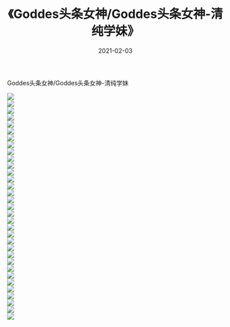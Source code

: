 ﻿---
layout: post
title:  《Goddes头条女神/Goddes头条女神-清纯学妹》
date:   2021-02-03
img: http://pic.660000.xyz/1:/网络美图/2021/Goddes头条女神/Goddes头条女神-清纯学妹/000.jpg
categories: [美女, 清纯, 唯美]
---

Goddes头条女神/Goddes头条女神-清纯学妹

 ![](http://pic.660000.xyz/1:/网络美图/2021/Goddes头条女神/Goddes头条女神-清纯学妹/001.jpg) <br>![](http://pic.660000.xyz/1:/网络美图/2021/Goddes头条女神/Goddes头条女神-清纯学妹/002.jpg) <br>![](http://pic.660000.xyz/1:/网络美图/2021/Goddes头条女神/Goddes头条女神-清纯学妹/003.jpg) <br>![](http://pic.660000.xyz/1:/网络美图/2021/Goddes头条女神/Goddes头条女神-清纯学妹/004.jpg) <br>![](http://pic.660000.xyz/1:/网络美图/2021/Goddes头条女神/Goddes头条女神-清纯学妹/005.jpg) <br>![](http://pic.660000.xyz/1:/网络美图/2021/Goddes头条女神/Goddes头条女神-清纯学妹/006.jpg) <br>![](http://pic.660000.xyz/1:/网络美图/2021/Goddes头条女神/Goddes头条女神-清纯学妹/007.jpg) <br>![](http://pic.660000.xyz/1:/网络美图/2021/Goddes头条女神/Goddes头条女神-清纯学妹/008.jpg) <br>![](http://pic.660000.xyz/1:/网络美图/2021/Goddes头条女神/Goddes头条女神-清纯学妹/009.jpg) <br>![](http://pic.660000.xyz/1:/网络美图/2021/Goddes头条女神/Goddes头条女神-清纯学妹/010.jpg) <br>![](http://pic.660000.xyz/1:/网络美图/2021/Goddes头条女神/Goddes头条女神-清纯学妹/011.jpg) <br>![](http://pic.660000.xyz/1:/网络美图/2021/Goddes头条女神/Goddes头条女神-清纯学妹/012.jpg) <br>![](http://pic.660000.xyz/1:/网络美图/2021/Goddes头条女神/Goddes头条女神-清纯学妹/013.jpg) <br>![](http://pic.660000.xyz/1:/网络美图/2021/Goddes头条女神/Goddes头条女神-清纯学妹/014.jpg) <br>![](http://pic.660000.xyz/1:/网络美图/2021/Goddes头条女神/Goddes头条女神-清纯学妹/015.jpg) <br>![](http://pic.660000.xyz/1:/网络美图/2021/Goddes头条女神/Goddes头条女神-清纯学妹/016.jpg) <br>![](http://pic.660000.xyz/1:/网络美图/2021/Goddes头条女神/Goddes头条女神-清纯学妹/017.jpg) <br>![](http://pic.660000.xyz/1:/网络美图/2021/Goddes头条女神/Goddes头条女神-清纯学妹/018.jpg) <br>![](http://pic.660000.xyz/1:/网络美图/2021/Goddes头条女神/Goddes头条女神-清纯学妹/019.jpg) <br>![](http://pic.660000.xyz/1:/网络美图/2021/Goddes头条女神/Goddes头条女神-清纯学妹/020.jpg) <br>![](http://pic.660000.xyz/1:/网络美图/2021/Goddes头条女神/Goddes头条女神-清纯学妹/021.jpg) <br>![](http://pic.660000.xyz/1:/网络美图/2021/Goddes头条女神/Goddes头条女神-清纯学妹/022.jpg) <br>![](http://pic.660000.xyz/1:/网络美图/2021/Goddes头条女神/Goddes头条女神-清纯学妹/023.jpg) <br>![](http://pic.660000.xyz/1:/网络美图/2021/Goddes头条女神/Goddes头条女神-清纯学妹/024.jpg) <br>![](http://pic.660000.xyz/1:/网络美图/2021/Goddes头条女神/Goddes头条女神-清纯学妹/025.jpg) <br>![](http://pic.660000.xyz/1:/网络美图/2021/Goddes头条女神/Goddes头条女神-清纯学妹/026.jpg) <br>![](http://pic.660000.xyz/1:/网络美图/2021/Goddes头条女神/Goddes头条女神-清纯学妹/027.jpg) <br>![](http://pic.660000.xyz/1:/网络美图/2021/Goddes头条女神/Goddes头条女神-清纯学妹/028.jpg) <br>![](http://pic.660000.xyz/1:/网络美图/2021/Goddes头条女神/Goddes头条女神-清纯学妹/029.jpg) <br>![](http://pic.660000.xyz/1:/网络美图/2021/Goddes头条女神/Goddes头条女神-清纯学妹/030.jpg) <br>![](http://pic.660000.xyz/1:/网络美图/2021/Goddes头条女神/Goddes头条女神-清纯学妹/031.jpg) <br>![](http://pic.660000.xyz/1:/网络美图/2021/Goddes头条女神/Goddes头条女神-清纯学妹/032.jpg) <br>![](http://pic.660000.xyz/1:/网络美图/2021/Goddes头条女神/Goddes头条女神-清纯学妹/033.jpg) <br>